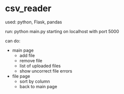 # csv_reader

used: python, Flask, pandas

run: python main.py
starting on localhost with port 5000

can do: 
- main page
  - add file
  - remove file
  - list of uploaded files
  - show uncorrect file errors
- file page
  - sort by column
  - back to main page
